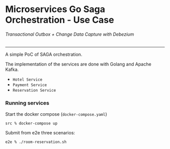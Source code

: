 # Microservices Go Saga Orchestration - Use Case

###### Transactional Outbox + Change Data Capture with Debezium

---

A simple PoC of SAGA orchestration.

The implementation of the services are done with Golang and Apache Kafka.
* `Hotel Service`
* `Payment Service`
* `Reservation Service`

### Running services

Start the docker compose (`docker-compose.yaml`)

`src % docker-compose up`

Submit from e2e three scenarios:  

`e2e % ./room-reservation.sh`

